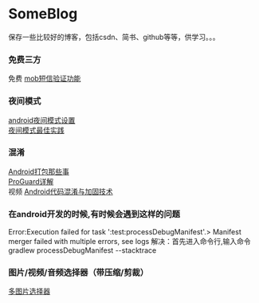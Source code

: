 # SomeBlog
保存一些比较好的博客，包括csdn、简书、github等等，供学习。。。


### 免费三方
免费 <a href="https://www.mob.com/">mob短信验证功能</a></br>

### 夜间模式
<a href="https://blog.csdn.net/rongbinjava/article/details/51841141">android夜间模式设置</a></br>
<a href="http://kingideayou.github.io/2016/03/07/appcompat_23.2_day_night/">夜间模式最佳实践</a>

### 混淆
<a href="https://www.jianshu.com/p/5255cf853fad">Android打包那些事</a></br>
<a href="https://blog.csdn.net/ljd2038/article/details/51308768">ProGuard详解</a></br>
视频 <a href="https://www.imooc.com/learn/879">Android代码混淆与加固技术</a>
 
 
### 在android开发的时候,有时候会遇到这样的问题
Error:Execution failed for task ':test:processDebugManifest'.> Manifest merger failed with multiple errors, see logs
解决：首先进入命令行,输入命令gradlew processDebugManifest --stacktrace

### 图片/视频/音频选择器（带压缩/剪裁）
<a href="https://github.com/LuckSiege/PictureSelector">多图片选择器</a></br>
